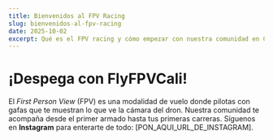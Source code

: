 ```yaml
---
title: Bienvenidos al FPV Racing
slug: bienvenidos-al-fpv-racing
date: 2025-10-02
excerpt: Qué es el FPV racing y cómo empezar con nuestra comunidad en Cali.
---
```


# ¡Despega con FlyFPVCali!

El *First Person View* (FPV) es una modalidad de vuelo donde pilotas con gafas que te muestran lo que ve la cámara del dron.
Nuestra comunidad te acompaña desde el primer armado hasta tus primeras carreras. Síguenos en **Instagram** para enterarte de todo: [PON_AQUI_URL_DE_INSTAGRAM].
